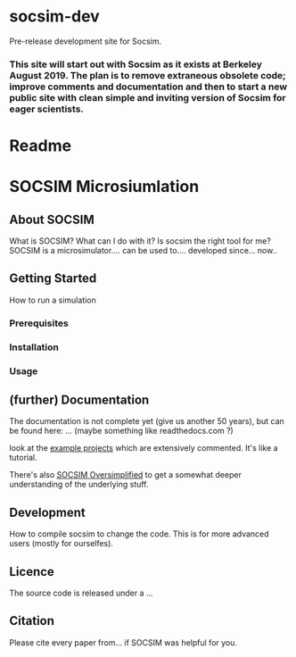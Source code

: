 # socsim-dev
Pre-release development site for Socsim. 

### This site will start out with Socsim as it exists at Berkeley August 2019.  The plan is to remove extraneous obsolete code; improve comments and documentation and then to start a new public site with clean simple and inviting version of Socsim for eager scientists.


# Readme

# SOCSIM Microsiumlation
## About SOCSIM

What is SOCSIM? What can I do with it? Is socsim the right tool for me?
SOCSIM is a microsimulator.... can be used to.... developed since... now..

## Getting Started

How to run a simulation

### Prerequisites

### Installation


### Usage


## (further) Documentation

The documentation is not complete yet (give us another 50 years), but can be found here: ... (maybe something like readthedocs.com ?)

look at the [example projects](http://github.molgen.mpg.de/cmason/socsimsamples) which are extensively commented. It's like a tutorial.

There's also [SOCSIM Oversimplified](https://lab.demog.berkeley.edu/socsim/CurrentDocs/socsimOversimplified.pdf) to get a somewhat deeper understanding of the underlying stuff.

## Development

How to compile socsim to change the code. This is for more advanced users (mostly for ourselfes).

## Licence

The source code is released under a ...

## Citation

Please cite every paper from... if SOCSIM was helpful for you.